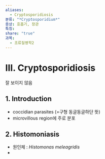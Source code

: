 ```yaml
---
aliases:
  - Cryptosporidiosis
분류: "*Cryptosporidium*"
증상: 호흡기, 장관
특징: 
share: "true"
과목:
  - 조류질병학2
---
```

# Ⅲ. Cryptosporidiosis
잘 보이지 않음
## 1. Introduction
- coccidian parasites (=구형 동글동글하단 뜻)
- microvillous region에 주로 분포

## 2. Histomoniasis
- 원인체 : *Histomonas meleagridis*
- 